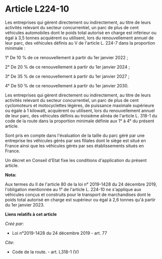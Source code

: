 # Article L224-10 

Les entreprises qui gèrent directement ou indirectement, au titre de leurs activités relevant du secteur concurrentiel, un
parc de plus de cent véhicules automobiles dont le poids total autorisé en charge est inférieur ou égal à 3,5 tonnes
acquièrent ou utilisent, lors du renouvellement annuel de leur parc, des véhicules définis au V de l'article L. 224-7 dans la
proportion minimale :

1° De 10 % de ce renouvellement à partir du 1er janvier 2022 ;

2° De 20 % de ce renouvellement à partir du 1er janvier 2024 ;

3° De 35 % de ce renouvellement à partir du 1er janvier 2027 ;

4° De 50 % de ce renouvellement à partir du 1er janvier 2030.

Les entreprises qui gèrent directement ou indirectement, au titre de leurs activités relevant du secteur concurrentiel, un
parc de plus de cent cyclomoteurs et motocyclettes légères, de puissance maximale supérieure ou égale à 1 kilowatt,
acquièrent ou utilisent, lors du renouvellement annuel de leur parc, des véhicules définis au troisième alinéa de l'article
L. 318-1 du code de la route dans la proportion minimale définie aux 1° à 4° du présent article.

Sont pris en compte dans l'évaluation de la taille du parc géré par une entreprise les véhicules gérés par ses filiales dont
le siège est situé en France ainsi que les véhicules gérés par ses établissements situés en France.

Un décret en Conseil d'Etat fixe les conditions d'application du présent article.

**Nota:**

Aux termes du II de l'article 80 de la loi n° 2019-1428 du 24 décembre 2019, l'obligation mentionnée au 1° de l'article L.
224-10 ne s'applique aux véhicules conçus et construits pour le transport de marchandises dont le poids total autorisé en
charge est supérieur ou égal à 2,6 tonnes qu'à partir du 1er janvier 2023.

**Liens relatifs à cet article**

_Créé par_:

  - Loi n°2019-1428 du 24 décembre 2019 - art. 77

_Cite_:

  - Code de la route. - art. L318-1 (V)
